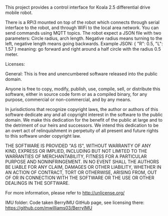 This project provides a control interface for Koala 2.5 differential drive mobile robot.

There is a RPi3 mounted on top of the robot which connects through serial interface to the robot, and through WiFi to the local area network.
You can send commands using MQTT topics. The robot expect a JSON file with two parameters: Circle radius, arch length. Negative radius means turning to the left, negative length means going backwards.
Example JSON:
{ "R": 0.5, "L": 1.57 }
meaning: go forward and right around a half circle with the radius 0.5 meter.

Licenses:

General:
This is free and unencumbered software released into the public domain.

Anyone is free to copy, modify, publish, use, compile, sell, or
distribute this software, either in source code form or as a compiled
binary, for any purpose, commercial or non-commercial, and by any
means.

In jurisdictions that recognize copyright laws, the author or authors
of this software dedicate any and all copyright interest in the
software to the public domain. We make this dedication for the benefit
of the public at large and to the detriment of our heirs and
successors. We intend this dedication to be an overt act of
relinquishment in perpetuity of all present and future rights to this
software under copyright law.

THE SOFTWARE IS PROVIDED "AS IS", WITHOUT WARRANTY OF ANY KIND,
EXPRESS OR IMPLIED, INCLUDING BUT NOT LIMITED TO THE WARRANTIES OF
MERCHANTABILITY, FITNESS FOR A PARTICULAR PURPOSE AND NONINFRINGEMENT.
IN NO EVENT SHALL THE AUTHORS BE LIABLE FOR ANY CLAIM, DAMAGES OR
OTHER LIABILITY, WHETHER IN AN ACTION OF CONTRACT, TORT OR OTHERWISE,
ARISING FROM, OUT OF OR IN CONNECTION WITH THE SOFTWARE OR THE USE OR
OTHER DEALINGS IN THE SOFTWARE.

For more information, please refer to <http://unlicense.org/>

IMU folder:
Code taken BerryIMU GitHub page, see licensing there:
https://github.com/mwilliams03/BerryIMU

